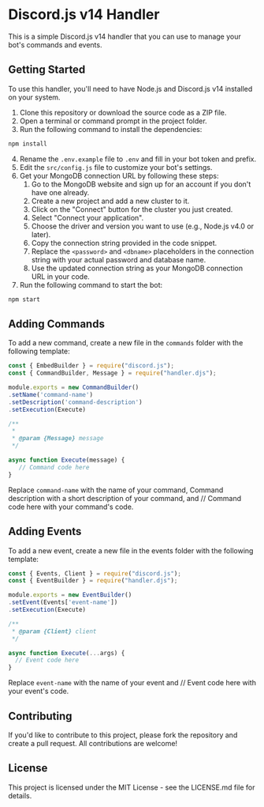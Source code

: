 # Discord.js v14 Handler

This is a simple Discord.js v14 handler that you can use to manage your bot's commands and events.

## Getting Started

To use this handler, you'll need to have Node.js and Discord.js v14 installed on your system.

1. Clone this repository or download the source code as a ZIP file.
2. Open a terminal or command prompt in the project folder.
3. Run the following command to install the dependencies:

```bash
npm install
```

4. Rename the `.env.example` file to `.env` and fill in your bot token and prefix.
5. Edit the `src/config.js` file to customize your bot's settings.
6. Get your MongoDB connection URL by following these steps:
   1. Go to the MongoDB website and sign up for an account if you don't have one already.
   2. Create a new project and add a new cluster to it.
   3. Click on the "Connect" button for the cluster you just created.
   4. Select "Connect your application".
   5. Choose the driver and version you want to use (e.g., Node.js v4.0 or later).
   6. Copy the connection string provided in the code snippet.
   7. Replace the `<password>` and `<dbname>` placeholders in the connection string with your actual password and database name.
   8. Use the updated connection string as your MongoDB connection URL in your code.
6. Run the following command to start the bot:
```js
npm start
```


## Adding Commands

To add a new command, create a new file in the `commands` folder with the following template:

```js
const { EmbedBuilder } = require("discord.js");
const { CommandBuilder, Message } = require("handler.djs");

module.exports = new CommandBuilder()
.setName('command-name')
.setDescription('command-description')
.setExecution(Execute)

/**
 * 
 * @param {Message} message 
 */

async function Execute(message) {
   // Command code here
}
```
Replace `command-name` with the name of your command, Command description with a short description of your command, and // Command code here with your command's code.

## Adding Events
To add a new event, create a new file in the events folder with the following template:

```js
const { Events, Client } = require("discord.js");
const { EventBuilder } = require("handler.djs");

module.exports = new EventBuilder()
.setEvent(Events['event-name'])
.setExecution(Execute) 

/**
 * @param {Client} client 
 */

async function Execute(...args) {
  // Event code here
}
```
Replace `event-name` with the name of your event and // Event code here with your event's code.

## Contributing

If you'd like to contribute to this project, please fork the repository and create a pull request. All contributions are welcome!

## License
This project is licensed under the MIT License - see the LICENSE.md file for details.
